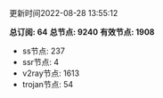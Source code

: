 更新时间2022-08-28 13:55:12

**总订阅: 64**
**总节点: 9240**
**有效节点: 1908**
- ss节点: 237
- ssr节点: 4
- v2ray节点: 1613
- trojan节点: 54
